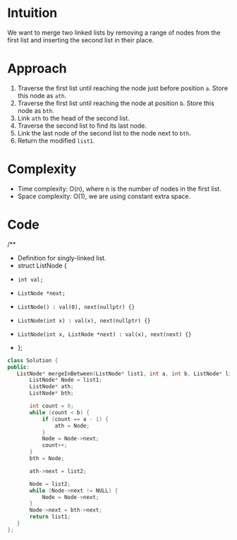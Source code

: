 # Intuition
We want to merge two linked lists by removing a range of nodes from the first list and inserting the second list in their place.

# Approach
1. Traverse the first list until reaching the node just before position `a`. Store this node as `ath`.
2. Traverse the first list until reaching the node at position `b`. Store this node as `bth`.
3. Link `ath` to the head of the second list.
4. Traverse the second list to find its last node.
5. Link the last node of the second list to the node next to `bth`.
6. Return the modified `list1`.

# Complexity
- Time complexity: O(n), where n is the number of nodes in the first list.
- Space complexity: O(1), we are using constant extra space.

# Code
/**
 * Definition for singly-linked list.
 * struct ListNode {
 *     int val;
 *     ListNode *next;
 *     ListNode() : val(0), next(nullptr) {}
 *     ListNode(int x) : val(x), next(nullptr) {}
 *     ListNode(int x, ListNode *next) : val(x), next(next) {}
 * };

 ```cpp
class Solution {
public:
    ListNode* mergeInBetween(ListNode* list1, int a, int b, ListNode* list2) {
        ListNode* Node = list1;
        ListNode* ath;
        ListNode* bth;

        int count = 0;
        while (count < b) {
            if (count == a - 1) {
                ath = Node;
            }
            Node = Node->next;
            count++;
        }
        bth = Node;

        ath->next = list2;

        Node = list2;
        while (Node->next != NULL) {
            Node = Node->next;
        }
        Node->next = bth->next;
        return list1;
    }
};
